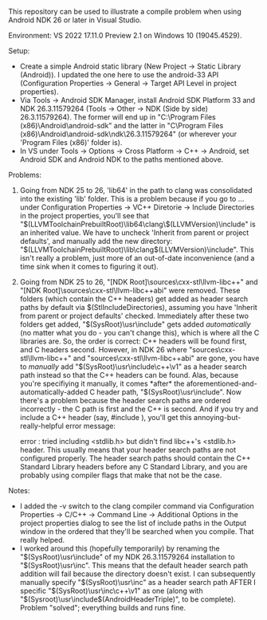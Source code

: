 This repository can be used to illustrate a compile problem when using Android NDK 26 or later in Visual Studio.

Environment: VS 2022 17.11.0 Preview 2.1 on Windows 10 (19045.4529).

Setup:
- Create a simple Android static library (New Project -> Static Library (Android)).  I updated the one here to use the android-33 API (Configuration Properties -> General -> Target API Level in project properties).
- Via Tools -> Android SDK Manager, install Android SDK Platform 33 and NDK 26.3.11579264 (Tools -> Other -> NDK (Side by side) 26.3.11579264).  The former will end up in "C:\Program Files (x86)\Android\android-sdk" and the latter
  in "C\Program Files (x86)\Android\android-sdk\ndk\26.3.11579264" (or wherever your 'Program Files (x86)' folder is).
- In VS under Tools -> Options -> Cross Platform -> C++ -> Android, set Android SDK and Android NDK to the paths mentioned above.

Problems:
1. Going from NDK 25 to 26, 'lib64' in the path to clang was consolidated into the existing 'lib' folder.  This is a problem because if you go to <Edit>... under Configuration Properties -> VC++ Diretorie -> Include Directories in the project properties,
   you'll see that "$(LLVMToolchainPrebuiltRoot)\lib64\clang\$(LLVMVersion)\include" is an inherited value.  We have to uncheck 'Inherit from parent or project defaults', and manually add the new directory:  "$(LLVMToolchainPrebuiltRoot)\lib\clang\$(LLVMVersion)\include".
   This isn't really a problem, just more of an out-of-date inconvenience (and a time sink when it comes to figuring it out).

2. Going from NDK 25 to 26, "[NDK Root]\sources\cxx-stl\llvm-libc++" and "[NDK Root]\sources\cxx-stl\llvm-libc++abi" were removed.  These folders (which contain the C++ headers) get added as header search paths by default via $(StlIncludeDirectories),
   assuming you have 'Inherit from parent or project defaults' checked.  Immediately after these two folders get added, "$(SysRoot)\usr\include" gets added *automatically* (no matter what you do - you can't change this), which is where all the C libraries are.
   So, the order is correct:  C++ headers will be found first, and C headers second.  However, in NDK 26 where "sources\cxx-stl\llvm-libc++" and "sources\cxx-stl\llvm-libc++abi" are gone, you have to *manually* add
   "$(SysRoot)\usr\include\c++\v1" as a header search path instead so that the C++ headers can be found.  Alas, because you're specifiying it manually, it comes *after*
   the aforementioned-and-automatically-added C header path, "$(SysRoot)\usr\include".  Now there's a problem because the header search paths are ordered incorrectly - the C path is first and the C++ is second.
   And if you try and include a C++ header (say, #include <cstdlib>), you'll get this annoying-but-really-helpful error message:

   error : <cstdlib> tried including <stdlib.h> but didn't find libc++'s <stdlib.h> header.  This usually means that your header search paths are not configured properly. The header search paths should contain the C++ Standard Library headers before
   any C Standard Library, and you are probably using compiler flags that make that not be the case.

Notes:
- I added the -v switch to the clang compiler command via Configuration Properties -> C/C++ -> Command Line -> Additional Options in the project properties dialog to see the list of include paths in the Output window in the ordered that they'll be
  searched when you compile.  That really helped.
- I worked around this (hopefully temporarily) by renaming the "$(SysRoot)\usr\include" of my NDK 26.3.11579264 installation to "$(SysRoot)\usr\inc".
  This means that the default header search path addition will fail because the directory doesn't exist.  I can subsequently manually specify "$(SysRoot)\usr\inc" as a header search path AFTER I
  specific "$(SysRoot)\usr\inc\c++\v1" as one (along with "$(Sysroot)\usr\include\$(AndroidHeaderTriple)", to be complete).  Problem "solved"; everything builds and runs fine.
